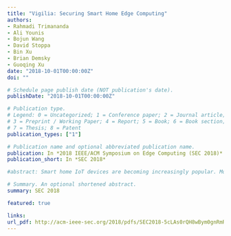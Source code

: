 ```yaml
---
title: "Vigilia: Securing Smart Home Edge Computing"
authors:
- Rahmadi Trimananda
- Ali Younis
- Bojun Wang
- David Stoppa
- Bin Xu
- Brian Demsky
- Guoqing Xu
date: "2018-10-01T00:00:00Z"
doi: ""

# Schedule page publish date (NOT publication's date).
publishDate: "2018-10-01T00:00:00Z"

# Publication type.
# Legend: 0 = Uncategorized; 1 = Conference paper; 2 = Journal article;
# 3 = Preprint / Working Paper; 4 = Report; 5 = Book; 6 = Book section;
# 7 = Thesis; 8 = Patent
publication_types: ["1"]

# Publication name and optional abbreviated publication name.
publication: In *2018 IEEE/ACM Symposium on Edge Computing (SEC 2018)*
publication_short: In *SEC 2018*

#abstract: Smart home IoT devices are becoming increasingly popular. Modern programmable smart home hubs such as SmartThings enable homeowners to manage devices in sophisticated ways to save energy, improve security, and provide conveniences. Unfortunately, many smart home systems contain vulnerabilities, potentially impacting home security and privacy. This paper presents Vigilia, a system that shrinks the attack surface of smart home IoT systems by restricting the network access of devices. As existing smart home systems are closed, we have created an open implementation of a similar programming and configuration model in Vigilia and extended the execution environment to maximally restrict communications by instantiating device-based network permissions. We have implemented and compared Vigilia with forefront IoT-defense systems; our results demonstrate that Vigilia outperforms these systems and incurs negligible overhead.

# Summary. An optional shortened abstract.
summary: SEC 2018

featured: true

links:
url_pdf: http://acm-ieee-sec.org/2018/pdfs/SEC2018-5cLAs0rQH8wBym0gnRmRKv/4FZwa1ApsV8MKkPgOTwynk/6HTCKzCT9xe2JbK6f8SqMY.pdf
---
```

